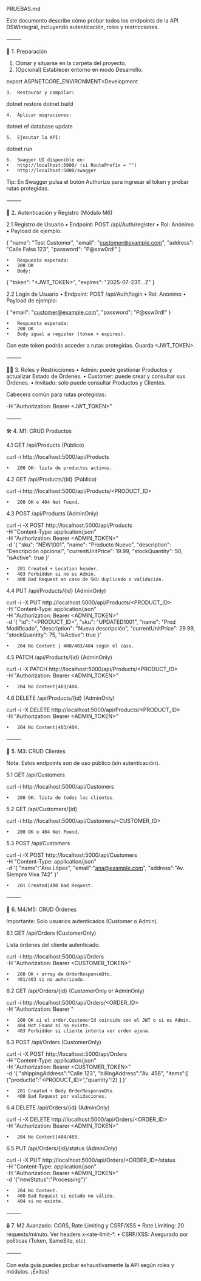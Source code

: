 PRUEBAS.md

Este documento describe cómo probar todos los endpoints de la API DSWIntegral, incluyendo autenticación, roles y restricciones.

⸻

🚀 1. Preparación
1.	Clonar y situarse en la carpeta del proyecto.
2.	(Opcional) Establecer entorno en modo Desarrollo:

export ASPNETCORE_ENVIRONMENT=Development


	3.	Restaurar y compilar:

dotnet restore
dotnet build


	4.	Aplicar migraciones:

dotnet ef database update


	5.	Ejecutar la API:

dotnet run


	6.	Swagger UI disponible en:
	•	http://localhost:5000/ (si RoutePrefix = "")
	•	http://localhost:5000/swagger

Tip: En Swagger pulsa el botón Authorize para ingresar el token y probar rutas protegidas.

⸻

🔑 2. Autenticación y Registro (Módulo M6)

2.1 Registro de Usuario
•	Endpoint: POST /api/Auth/register
•	Rol: Anónimo
•	Payload de ejemplo:

{
"name": "Test Customer",
"email": "customer@example.com",
"address": "Calle Falsa 123",
"password": "P@ssw0rd!"
}


	•	Respuesta esperada:
	•	200 OK
	•	Body:

{
"token": "<JWT_TOKEN>",
"expires": "2025-07-23T...Z"
}



2.2 Login de Usuario
•	Endpoint: POST /api/Auth/login
•	Rol: Anónimo
•	Payload de ejemplo:

{
"email": "customer@example.com",
"password": "P@ssw0rd!"
}


	•	Respuesta esperada:
	•	200 OK
	•	Body igual a register (token + expires).

Con este token podrás acceder a rutas protegidas. Guarda <JWT_TOKEN>.

⸻

👨‍💼 3. Roles y Restricciones
•	Admin: puede gestionar Productos y actualizar Estado de Órdenes.
•	Customer: puede crear y consultar sus Órdenes.
•	Invitado: solo puede consultar Productos y Clientes.

Cabecera común para rutas protegidas:

-H "Authorization: Bearer <JWT_TOKEN>"


⸻

🛠️ 4. M1: CRUD Productos

4.1 GET /api/Products (Público)

curl -i http://localhost:5000/api/Products

	•	200 OK: lista de productos activos.

4.2 GET /api/Products/{id} (Público)

curl -i http://localhost:5000/api/Products/<PRODUCT_ID>

	•	200 OK o 404 Not Found.

4.3 POST /api/Products (AdminOnly)

curl -i -X POST http://localhost:5000/api/Products \
-H "Content-Type: application/json" \
-H "Authorization: Bearer <ADMIN_TOKEN>" \
-d '{
"sku": "NEW1001",
"name": "Producto Nuevo",
"description": "Descripción opcional",
"currentUnitPrice": 19.99,
"stockQuantity": 50,
"isActive": true
}'

	•	201 Created + Location header.
	•	403 Forbidden si no es Admin.
	•	400 Bad Request en caso de SKU duplicado o validación.

4.4 PUT /api/Products/{id} (AdminOnly)

curl -i -X PUT http://localhost:5000/api/Products/<PRODUCT_ID> \
-H "Content-Type: application/json" \
-H "Authorization: Bearer <ADMIN_TOKEN>" \
-d '{
"id": "<PRODUCT_ID>",
"sku": "UPDATED1001",
"name": "Prod Modificado",
"description": "Nueva descripción",
"currentUnitPrice": 29.99,
"stockQuantity": 75,
"isActive": true
}'

	•	204 No Content | 400/403/404 según el caso.

4.5 PATCH /api/Products/{id} (AdminOnly)

curl -i -X PATCH http://localhost:5000/api/Products/<PRODUCT_ID> \
-H "Authorization: Bearer <ADMIN_TOKEN>"

	•	204 No Content|403/404.

4.6 DELETE /api/Products/{id} (AdminOnly)

curl -i -X DELETE http://localhost:5000/api/Products/<PRODUCT_ID> \
-H "Authorization: Bearer <ADMIN_TOKEN>"

	•	204 No Content|403/404.

⸻

👥 5. M3: CRUD Clientes

Nota: Estos endpoints son de uso público (sin autenticación).

5.1 GET /api/Customers

curl -i http://localhost:5000/api/Customers

	•	200 OK: lista de todos los clientes.

5.2 GET /api/Customers/{id}

curl -i http://localhost:5000/api/Customers/<CUSTOMER_ID>

	•	200 OK o 404 Not Found.

5.3 POST /api/Customers

curl -i -X POST http://localhost:5000/api/Customers \
-H "Content-Type: application/json" \
-d '{
"name":"Ana López",
"email":"ana@example.com",
"address":"Av. Siempre Viva 742"
}'

	•	201 Created|400 Bad Request.

⸻

📝 6. M4/M5: CRUD Órdenes

Importante: Solo usuarios autenticados (Customer o Admin).

6.1 GET /api/Orders (CustomerOnly)

Lista órdenes del cliente autenticado.

curl -i http://localhost:5000/api/Orders \
-H "Authorization: Bearer <CUSTOMER_TOKEN>"

	•	200 OK + array de OrderResponseDto.
	•	401/403 si no autorizado.

6.2 GET /api/Orders/{id} (CustomerOnly or AdminOnly)

curl -i http://localhost:5000/api/Orders/<ORDER_ID> \
-H "Authorization: Bearer <TOKEN>"

	•	200 OK si el order.CustomerId coincide con el JWT o si es Admin.
	•	404 Not Found si no existe.
	•	403 Forbidden si cliente intenta ver orden ajena.

6.3 POST /api/Orders (CustomerOnly)

curl -i -X POST http://localhost:5000/api/Orders \
-H "Content-Type: application/json" \
-H "Authorization: Bearer <CUSTOMER_TOKEN>" \
-d '{
"shippingAddress":"Calle 123",
"billingAddress":"Av. 456",
"items":[
{"productId":"<PRODUCT_ID>","quantity":2}
]
}'

	•	201 Created + Body OrderResponseDto.
	•	400 Bad Request por validaciones.

6.4 DELETE /api/Orders/{id} (AdminOnly)

curl -i -X DELETE http://localhost:5000/api/Orders/<ORDER_ID> \
-H "Authorization: Bearer <ADMIN_TOKEN>"

	•	204 No Content|404/403.

6.5 PUT /api/Orders/{id}/status (AdminOnly)

curl -i -X PUT http://localhost:5000/api/Orders/<ORDER_ID>/status \
-H "Content-Type: application/json" \
-H "Authorization: Bearer <ADMIN_TOKEN>" \
-d '{"newStatus":"Processing"}'

	•	204 No Content.
	•	400 Bad Request si estado no válido.
	•	404 si no existe.

⸻

🔒 7. M2 Avanzado: CORS, Rate Limiting y CSRF/XSS
•	Rate Limiting: 20 requests/minuto. Ver headers x-rate-limit-*.
•	CSRF/XSS: Asegurado por políticas (Token, SameSite, etc).

⸻

Con esta guía puedes probar exhaustivamente la API según roles y módulos. ¡Éxitos!